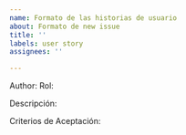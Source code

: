 ```yaml
---
name: Formato de las historias de usuario
about: Formato de new issue
title: ''
labels: user story
assignees: ''

---
```


Author:
Rol:

Descripción:


Criterios de Aceptación:
